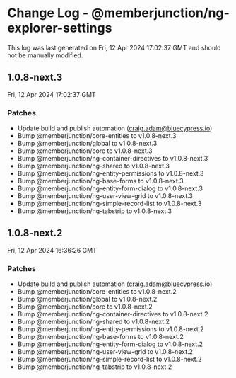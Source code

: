 # Change Log - @memberjunction/ng-explorer-settings

This log was last generated on Fri, 12 Apr 2024 17:02:37 GMT and should not be manually modified.

<!-- Start content -->

## 1.0.8-next.3

Fri, 12 Apr 2024 17:02:37 GMT

### Patches

- Update build and publish automation (craig.adam@bluecypress.io)
- Bump @memberjunction/core-entities to v1.0.8-next.3
- Bump @memberjunction/global to v1.0.8-next.3
- Bump @memberjunction/core to v1.0.8-next.3
- Bump @memberjunction/ng-container-directives to v1.0.8-next.3
- Bump @memberjunction/ng-shared to v1.0.8-next.3
- Bump @memberjunction/ng-entity-permissions to v1.0.8-next.3
- Bump @memberjunction/ng-base-forms to v1.0.8-next.3
- Bump @memberjunction/ng-entity-form-dialog to v1.0.8-next.3
- Bump @memberjunction/ng-user-view-grid to v1.0.8-next.3
- Bump @memberjunction/ng-simple-record-list to v1.0.8-next.3
- Bump @memberjunction/ng-tabstrip to v1.0.8-next.3

## 1.0.8-next.2

Fri, 12 Apr 2024 16:36:26 GMT

### Patches

- Update build and publish automation (craig.adam@bluecypress.io)
- Bump @memberjunction/core-entities to v1.0.8-next.2
- Bump @memberjunction/global to v1.0.8-next.2
- Bump @memberjunction/core to v1.0.8-next.2
- Bump @memberjunction/ng-container-directives to v1.0.8-next.2
- Bump @memberjunction/ng-shared to v1.0.8-next.2
- Bump @memberjunction/ng-entity-permissions to v1.0.8-next.2
- Bump @memberjunction/ng-base-forms to v1.0.8-next.2
- Bump @memberjunction/ng-entity-form-dialog to v1.0.8-next.2
- Bump @memberjunction/ng-user-view-grid to v1.0.8-next.2
- Bump @memberjunction/ng-simple-record-list to v1.0.8-next.2
- Bump @memberjunction/ng-tabstrip to v1.0.8-next.2
